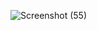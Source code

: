 ![Screenshot (55)](https://github.com/deshashrikakade/S3-bucket-terraform/assets/119559216/a3d43d71-e50a-4f19-97c7-a96cf987d2bf)
